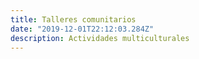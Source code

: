 ```yaml
---
title: Talleres comunitarios
date: "2019-12-01T22:12:03.284Z"
description: Actividades multiculturales
---
```

